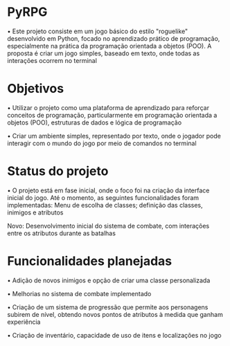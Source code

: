 # PyRPG
• Este projeto consiste em um jogo básico do estilo "roguelike" desenvolvido em Python, focado no aprendizado prático de programação, especialmente na prática da programação orientada a objetos (POO). A proposta é criar um jogo simples, baseado em texto, onde todas as interações ocorrem no terminal

# Objetivos
• Utilizar o projeto como uma plataforma de aprendizado para reforçar conceitos de programação, particularmente em programação orientada a objetos (POO), estruturas de dados e lógica de programação

• Criar um ambiente simples, representado por texto, onde o jogador pode interagir com o mundo do jogo por meio de comandos no terminal

# Status do projeto
• O projeto está em fase inicial, onde o foco foi na criação da interface inicial do jogo. Até o momento, as seguintes funcionalidades foram implementadas: Menu de escolha de classes; definição das classes, inimigos e atributos

Novo: Desenvolvimento inicial do sistema de combate, com interações entre os atributos durante as batalhas

# Funcionalidades planejadas
• Adição de novos inimigos e opção de criar uma classe personalizada

• Melhorias no sistema de combate implementado

• Criação de um sistema de progressão que permite aos personagens subirem de nível, obtendo novos pontos de atributos à medida que ganham experiência

• Criação de inventário, capacidade de uso de itens e localizações no jogo

